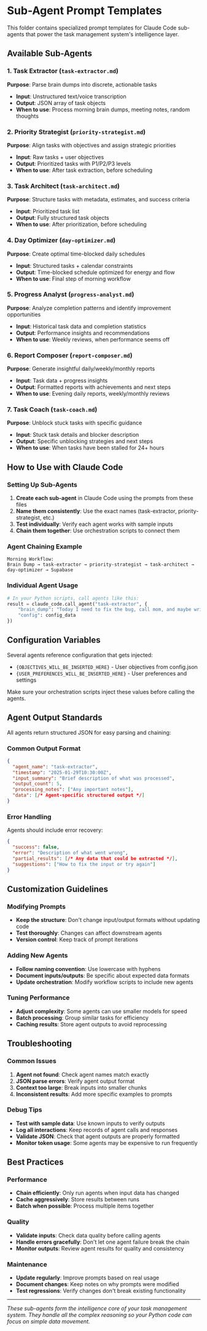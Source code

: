 # Sub-Agent Prompt Templates

This folder contains specialized prompt templates for Claude Code sub-agents that power the task management system's intelligence layer.

## Available Sub-Agents

### 1. Task Extractor (`task-extractor.md`)
**Purpose**: Parse brain dumps into discrete, actionable tasks
- **Input**: Unstructured text/voice transcription
- **Output**: JSON array of task objects
- **When to use**: Process morning brain dumps, meeting notes, random thoughts

### 2. Priority Strategist (`priority-strategist.md`)
**Purpose**: Align tasks with objectives and assign strategic priorities
- **Input**: Raw tasks + user objectives
- **Output**: Prioritized tasks with P1/P2/P3 levels
- **When to use**: After task extraction, before scheduling

### 3. Task Architect (`task-architect.md`)
**Purpose**: Structure tasks with metadata, estimates, and success criteria
- **Input**: Prioritized task list
- **Output**: Fully structured task objects
- **When to use**: After prioritization, before scheduling

### 4. Day Optimizer (`day-optimizer.md`)
**Purpose**: Create optimal time-blocked daily schedules
- **Input**: Structured tasks + calendar constraints
- **Output**: Time-blocked schedule optimized for energy and flow
- **When to use**: Final step of morning workflow

### 5. Progress Analyst (`progress-analyst.md`)
**Purpose**: Analyze completion patterns and identify improvement opportunities
- **Input**: Historical task data and completion statistics
- **Output**: Performance insights and recommendations
- **When to use**: Weekly reviews, when performance seems off

### 6. Report Composer (`report-composer.md`)
**Purpose**: Generate insightful daily/weekly/monthly reports
- **Input**: Task data + progress insights
- **Output**: Formatted reports with achievements and next steps
- **When to use**: Evening daily reports, weekly/monthly reviews

### 7. Task Coach (`task-coach.md`)
**Purpose**: Unblock stuck tasks with specific guidance
- **Input**: Stuck task details and blocker description
- **Output**: Specific unblocking strategies and next steps
- **When to use**: When tasks have been stalled for 24+ hours

## How to Use with Claude Code

### Setting Up Sub-Agents

1. **Create each sub-agent** in Claude Code using the prompts from these files
2. **Name them consistently**: Use the exact names (task-extractor, priority-strategist, etc.)
3. **Test individually**: Verify each agent works with sample inputs
4. **Chain them together**: Use orchestration scripts to connect them

### Agent Chaining Example

```
Morning Workflow:
Brain Dump → task-extractor → priority-strategist → task-architect → day-optimizer → Supabase
```

### Individual Agent Usage

```python
# In your Python scripts, call agents like this:
result = claude_code.call_agent("task-extractor", {
    "brain_dump": "Today I need to fix the bug, call mom, and maybe write docs...",
    "config": config_data
})
```

## Configuration Variables

Several agents reference configuration that gets injected:

- `{OBJECTIVES_WILL_BE_INSERTED_HERE}` - User objectives from config.json
- `{USER_PREFERENCES_WILL_BE_INSERTED_HERE}` - User preferences and settings

Make sure your orchestration scripts inject these values before calling the agents.

## Agent Output Standards

All agents return structured JSON for easy parsing and chaining:

### Common Output Format
```json
{
  "agent_name": "task-extractor",
  "timestamp": "2025-01-29T10:30:00Z",
  "input_summary": "Brief description of what was processed",
  "output_count": 5,
  "processing_notes": ["Any important notes"],
  "data": [/* Agent-specific structured output */]
}
```

### Error Handling
Agents should include error recovery:
```json
{
  "success": false,
  "error": "Description of what went wrong",
  "partial_results": [/* Any data that could be extracted */],
  "suggestions": ["How to fix the input or try again"]
}
```

## Customization Guidelines

### Modifying Prompts
- **Keep the structure**: Don't change input/output formats without updating code
- **Test thoroughly**: Changes can affect downstream agents
- **Version control**: Keep track of prompt iterations

### Adding New Agents
- **Follow naming convention**: Use lowercase with hyphens
- **Document inputs/outputs**: Be specific about expected data formats
- **Update orchestration**: Modify workflow scripts to include new agents

### Tuning Performance
- **Adjust complexity**: Some agents can use smaller models for speed
- **Batch processing**: Group similar tasks for efficiency
- **Caching results**: Store agent outputs to avoid reprocessing

## Troubleshooting

### Common Issues
1. **Agent not found**: Check agent names match exactly
2. **JSON parse errors**: Verify agent output format
3. **Context too large**: Break inputs into smaller chunks
4. **Inconsistent results**: Add more specific examples to prompts

### Debug Tips
- **Test with sample data**: Use known inputs to verify outputs
- **Log all interactions**: Keep records of agent calls and responses
- **Validate JSON**: Check that agent outputs are properly formatted
- **Monitor token usage**: Some agents may be expensive to run frequently

## Best Practices

### Performance
- **Chain efficiently**: Only run agents when input data has changed
- **Cache aggressively**: Store results between runs
- **Batch when possible**: Process multiple items together

### Quality
- **Validate inputs**: Check data quality before calling agents
- **Handle errors gracefully**: Don't let one agent failure break the chain
- **Monitor outputs**: Review agent results for quality and consistency

### Maintenance
- **Update regularly**: Improve prompts based on real usage
- **Document changes**: Keep notes on why prompts were modified
- **Test regressions**: Verify changes don't break existing functionality

---

*These sub-agents form the intelligence core of your task management system. They handle all the complex reasoning so your Python code can focus on simple data movement.*